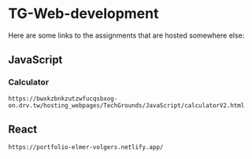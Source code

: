 
 
# TG-Web-development

Here are some links to the assignments that are hosted somewhere else:

## JavaScript

### Calculator
```
https://bwxkzbnkzutzwfucqsbxog-on.drv.tw/hosting_webpages/TechGrounds/JavaScript/calculatorV2.html
```

## React

```
https://portfolio-elmer-volgers.netlify.app/
```
